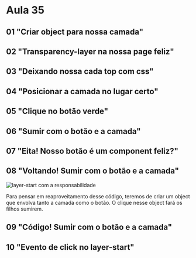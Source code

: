 # Aula 35

## 01 "Criar object para nossa camada"

## 02 "Transparency-layer na nossa page feliz"

## 03 "Deixando nossa cada top com css"

## 04 "Posicionar a camada no lugar certo"

## 05 "Clique no botão verde"

## 06 "Sumir com o botão e a camada"

## 07 "Eita! Nosso botão é um component feliz?"

## 08 "Voltando! Sumir com o botão e a camada"

![layer-start com a responsabilidade](mdimg/layer-start.png)

Para pensar em reaproveitamento desse código, teremos de criar um object que envolva tanto a camada como o botão. O clique nesse object fará os filhos sumirem.

## 09 "Código! Sumir com o botão e a camada"

## 10 "Evento de click no layer-start"